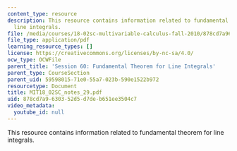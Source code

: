 ```yaml
---
content_type: resource
description: This resource contains information related to fundamental theorem for
  line integrals.
file: /media/courses/18-02sc-multivariable-calculus-fall-2010/878cd7a9630352d5d7deb651ee3504c7_MIT18_02SC_notes_29.pdf
file_type: application/pdf
learning_resource_types: []
license: https://creativecommons.org/licenses/by-nc-sa/4.0/
ocw_type: OCWFile
parent_title: 'Session 60: Fundamental Theorem for Line Integrals'
parent_type: CourseSection
parent_uid: 59598015-71e0-55a7-023b-590e1522b972
resourcetype: Document
title: MIT18_02SC_notes_29.pdf
uid: 878cd7a9-6303-52d5-d7de-b651ee3504c7
video_metadata:
  youtube_id: null
---
```

This resource contains information related to fundamental theorem for line integrals.